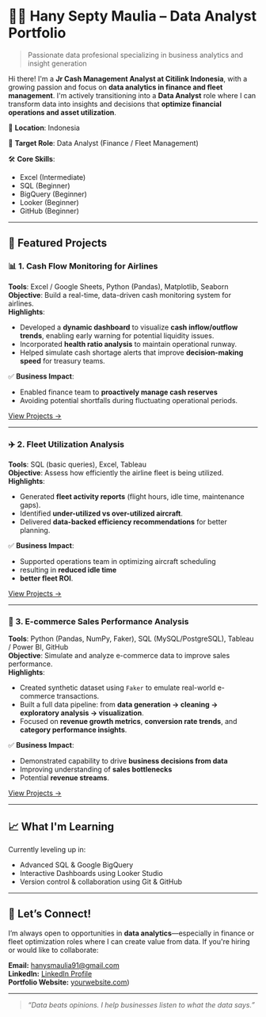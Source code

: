 # 👩‍💻 Hany Septy Maulia – Data Analyst Portfolio

> Passionate data profesional specializing in business analytics and insight generation

Hi there! I'm a **Jr Cash Management Analyst at Citilink Indonesia**, with a growing passion and focus on **data analytics in finance and fleet management**. 
I'm actively transitioning into a **Data Analyst** role where I can transform data into insights and decisions that **optimize financial operations and asset utilization**.

📍 **Location**: Indonesia 

🎯 **Target Role**: Data Analyst (Finance / Fleet Management) 

🛠️ **Core Skills**:
- Excel (Intermediate)
- SQL (Beginner)
- BigQuery (Beginner)
- Looker (Beginner)
- GitHub (Beginner)

---

## 🚀 Featured Projects

### 📊 1. Cash Flow Monitoring for Airlines
**Tools**: Excel / Google Sheets, Python (Pandas), Matplotlib, Seaborn  
**Objective**: Build a real-time, data-driven cash monitoring system for airlines.  
**Highlights**:
- Developed a **dynamic dashboard** to visualize **cash inflow/outflow trends**, enabling early warning for potential liquidity issues.
- Incorporated **health ratio analysis** to maintain operational runway.
- Helped simulate cash shortage alerts that improve **decision-making speed** for treasury teams.

✅ **Business Impact**:  
- Enabled finance team to **proactively manage cash reserves**
- Avoiding potential shortfalls during fluctuating operational periods.

[View Projects →](/projects/Cash-Flow-Monitoring-for-Airlines)

---

### ✈️ 2. Fleet Utilization Analysis
**Tools**: SQL (basic queries), Excel, Tableau  
**Objective**: Assess how efficiently the airline fleet is being utilized.  
**Highlights**:
- Generated **fleet activity reports** (flight hours, idle time, maintenance gaps).
- Identified **under-utilized vs over-utilized aircraft**.
- Delivered **data-backed efficiency recommendations** for better planning.

✅ **Business Impact**:  
- Supported operations team in optimizing aircraft scheduling
- resulting in **reduced idle time**
- **better fleet ROI**.

[View Projects →](/projects/Fleet-Utilization-Analysis)

---

### 🛒 3. E-commerce Sales Performance Analysis
**Tools**: Python (Pandas, NumPy, Faker), SQL (MySQL/PostgreSQL), Tableau / Power BI, GitHub  
**Objective**: Simulate and analyze e-commerce data to improve sales performance.  
**Highlights**:
- Created synthetic dataset using `Faker` to emulate real-world e-commerce transactions.
- Built a full data pipeline: from **data generation → cleaning → exploratory analysis → visualization**.
- Focused on **revenue growth metrics**, **conversion rate trends**, and **category performance insights**.

✅ **Business Impact**:  
- Demonstrated capability to drive **business decisions from data**
- Improving understanding of **sales bottlenecks**
- Potential **revenue streams**.

[View Projects →](/projects/Ecommerce-Sales-Performance-Analysis)

---

## 📈 What I'm Learning

Currently leveling up in:
- Advanced SQL & Google BigQuery
- Interactive Dashboards using Looker Studio
- Version control & collaboration using Git & GitHub

---

## 🤝 Let’s Connect!

I’m always open to opportunities in **data analytics**—especially in finance or fleet optimization roles where I can create value from data. If you're hiring or would like to collaborate:

**Email:** hanysmaulia91@gmail.com  
**LinkedIn:** [LinkedIn Profile](https://linkedin.com/in/hanysmaulia)  
**Portfolio Website:** [yourwebsite.com](https://hanysdata.github.io/portfolio-project/edit/main/README.md))

---

> *“Data beats opinions. I help businesses listen to what the data says.”*

